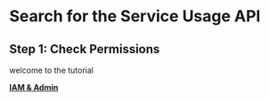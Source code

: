 # Search for the Service Usage API

## Step 1: Check Permissions

welcome to the tutorial

[**IAM & Admin**](https://console.cloud.google.com/iam-admin)

